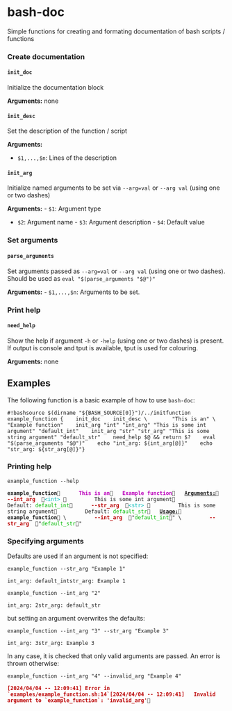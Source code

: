 bash-doc
================

Simple functions for creating and formating documentation of bash
scripts / functions

### Create documentation

#### `init_doc`

Initialize the documentation block

**Arguments:** none

#### `init_desc`

Set the description of the function / script

**Arguments:**

- `$1,...,$n`: Lines of the description

#### `init_arg`

Initialize named arguments to be set via `--arg=val` or `--arg val`
(using one or two dashes)

**Arguments:** - `$1`: Argument type  
- `$2`: Argument name - `$3`: Argument description - `$4`: Default value

### Set arguments

#### `parse_arguments`

Set arguments passed as `--arg=val` or `--arg val` (using one or two
dashes). Should be used as `eval "$(parse_arguments "$@")"`

**Arguments:** - `$1,...,$n`: Arguments to be set.

### Print help

#### `need_help`

Show the help if argument `-h` or `-help` (using one or two dashes) is
present. If output is console and tput is available, tput is used for
colouring.

**Arguments:** none

## Examples

The following function is a basic example of how to use `bash-doc`:

<pre class="r-output"><code>#!bash</code><code>source $(dirname "${BASH_SOURCE[0]}")/../init</code><code></code><code>function example_function {</code><code>    init_doc</code><code>    init_desc \</code><code>        "This is an" \</code><code>        "Example function"</code><code>    init_arg "int" "int_arg" "This is some int argument" "default_int"</code><code>    init_arg "str" "str_arg" "This is some string argument" "default_str"</code><code></code><code>    need_help $@ &amp;&amp; return $?</code><code></code><code>    eval "$(parse_arguments "$@")"</code><code></code><code>    echo "int_arg: ${int_arg[@]}"</code><code>    echo "str_arg: ${str_arg[@]}"</code><code></code><code>}</code></pre>

### Printing help

<pre class="r-output"><code>example_function --help</code></pre>
<pre class="r-output"><code><span style='font-weight: bold;'>example_function</span>   </code><code>   <span style='color: #BB00BB; font-weight: bold;'>This is an</span></code><code>   <span style='color: #BB00BB; font-weight: bold;'>Example function</span></code><code></code><code>   <span style='font-weight: bold; text-decoration: underline;'>Arguments:</span>      </code><code>      <span style='color: #BB0000; font-weight: bold;'>--int_arg  </span><span style='color: #00BBBB;'>&lt;int&gt; </span></code><code>         This is some int argument</code><code>         Default: <span style='color: #00BB00;'>default_int</span></code><code>      <span style='color: #BB0000; font-weight: bold;'>--str_arg  </span><span style='color: #00BBBB;'>&lt;str&gt; </span></code><code>         This is some string argument</code><code>         Default: <span style='color: #00BB00;'>default_str</span></code><code></code><code>   <span style='font-weight: bold; text-decoration: underline;'>Usage:</span>      </code><code>      <span style='font-weight: bold;'>example_function</span> \</code><code>         <span style='color: #BB0000; font-weight: bold;'>--int_arg  </span>"<span style='color: #00BB00;'>default_int</span>" \</code><code>         <span style='color: #BB0000; font-weight: bold;'>--str_arg  </span>"<span style='color: #00BB00;'>default_str</span>"</code></pre>

### Specifying arguments

Defaults are used if an argument is not specified:

<pre class="r-output"><code>example_function --str_arg "Example 1"</code></pre>
<pre class="r-output"><code>int_arg: default_int</code><code>str_arg: Example 1</code></pre>
<pre class="r-output"><code>example_function --int_arg "2"</code></pre>
<pre class="r-output"><code>int_arg: 2</code><code>str_arg: default_str</code></pre>

but setting an argument overwrites the defaults:

<pre class="r-output"><code>example_function --int_arg "3" --str_arg "Example 3"</code></pre>
<pre class="r-output"><code>int_arg: 3</code><code>str_arg: Example 3</code></pre>

In any case, it is checked that only valid arguments are passed. An
error is thrown otherwise:

<pre class="r-output"><code>example_function --int_arg "4" --invalid_arg "Example 4"</code></pre>
<pre class="r-output"><code><span style='color: #BB0000; font-weight: bold;'>[2024/04/04 -- 12:09:41] Error in `examples/example_function.sh:14`</span></code><code><span style='color: #BB0000; font-weight: bold;'>[2024/04/04 -- 12:09:41]   Invalid argument to `example_function`: 'invalid_arg'</span></code></pre>
